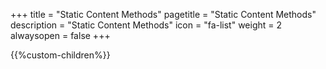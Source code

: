 +++
title = "Static Content Methods"
pagetitle = "Static Content Methods"
description = "Static Content Methods"
icon = "fa-list" 
weight = 2
alwaysopen = false
+++

{{%custom-children%}}
